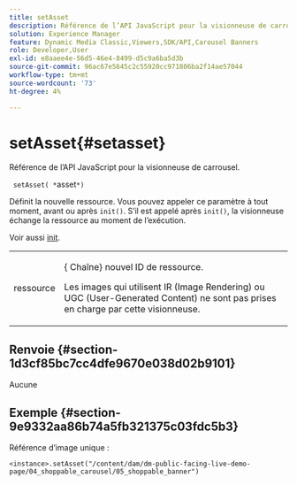 ```yaml
---
title: setAsset
description: Référence de l’API JavaScript pour la visionneuse de carrousel.
solution: Experience Manager
feature: Dynamic Media Classic,Viewers,SDK/API,Carousel Banners
role: Developer,User
exl-id: e8aaee4e-56d5-46e4-8499-d5c9a6ba5d3b
source-git-commit: 96ac67e5645c2c55920cc971806ba2f14ae57044
workflow-type: tm+mt
source-wordcount: '73'
ht-degree: 4%

---
```


# setAsset{#setasset}

Référence de l’API JavaScript pour la visionneuse de carrousel.

` setAsset( *`asset`*)`

Définit la nouvelle ressource. Vous pouvez appeler ce paramètre à tout moment, avant ou après `init()`. S’il est appelé après `init()`, la visionneuse échange la ressource au moment de l’exécution.

Voir aussi [init](../../../c-html5-aem-asset-viewers/c-html5-aem-carousel/c-html5-aem-carousel-javascriptapiref/r-html5-aem-carousel-javascriptapiref-init.md#reference-aee94dd92a28410784f7a1792e28683b).

<table id="table_896DFF34A68A403DB93A6D597461A573"> 
 <tbody> 
  <tr> 
   <td colname="col1"> <p> <span class="codeph"> <span class="varname"> ressource</span> </span> </p> </td> 
   <td colname="col2"> <p>{<span class="codeph"> Chaîne</span>} nouvel ID de ressource. </p> <p>Les images qui utilisent IR (Image Rendering) ou UGC (User-Generated Content) ne sont pas prises en charge par cette visionneuse. </p> </td>
  </tr>
 </tbody>
</table>

## Renvoie {#section-1d3cf85bc7cc4dfe9670e038d02b9101}

Aucune

## Exemple {#section-9e9332aa86b74a5fb321375c03fdc5b3}

Référence d’image unique :

```
<instance>.setAsset("/content/dam/dm-public-facing-live-demo-page/04_shoppable_carousel/05_shoppable_banner")
```

